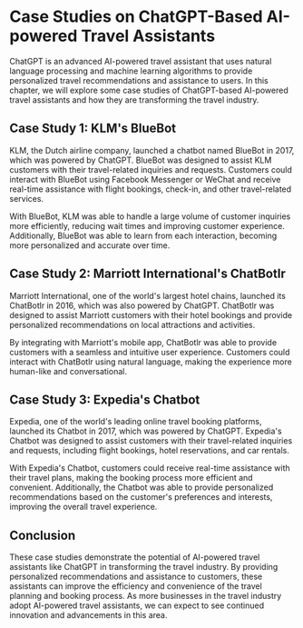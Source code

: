 Case Studies on ChatGPT-Based AI-powered Travel Assistants
==============================================================================================

ChatGPT is an advanced AI-powered travel assistant that uses natural language processing and machine learning algorithms to provide personalized travel recommendations and assistance to users. In this chapter, we will explore some case studies of ChatGPT-based AI-powered travel assistants and how they are transforming the travel industry.

Case Study 1: KLM's BlueBot
---------------------------

KLM, the Dutch airline company, launched a chatbot named BlueBot in 2017, which was powered by ChatGPT. BlueBot was designed to assist KLM customers with their travel-related inquiries and requests. Customers could interact with BlueBot using Facebook Messenger or WeChat and receive real-time assistance with flight bookings, check-in, and other travel-related services.

With BlueBot, KLM was able to handle a large volume of customer inquiries more efficiently, reducing wait times and improving customer experience. Additionally, BlueBot was able to learn from each interaction, becoming more personalized and accurate over time.

Case Study 2: Marriott International's ChatBotlr
------------------------------------------------

Marriott International, one of the world's largest hotel chains, launched its ChatBotlr in 2016, which was also powered by ChatGPT. ChatBotlr was designed to assist Marriott customers with their hotel bookings and provide personalized recommendations on local attractions and activities.

By integrating with Marriott's mobile app, ChatBotlr was able to provide customers with a seamless and intuitive user experience. Customers could interact with ChatBotlr using natural language, making the experience more human-like and conversational.

Case Study 3: Expedia's Chatbot
-------------------------------

Expedia, one of the world's leading online travel booking platforms, launched its Chatbot in 2017, which was powered by ChatGPT. Expedia's Chatbot was designed to assist customers with their travel-related inquiries and requests, including flight bookings, hotel reservations, and car rentals.

With Expedia's Chatbot, customers could receive real-time assistance with their travel plans, making the booking process more efficient and convenient. Additionally, the Chatbot was able to provide personalized recommendations based on the customer's preferences and interests, improving the overall travel experience.

Conclusion
----------

These case studies demonstrate the potential of AI-powered travel assistants like ChatGPT in transforming the travel industry. By providing personalized recommendations and assistance to customers, these assistants can improve the efficiency and convenience of the travel planning and booking process. As more businesses in the travel industry adopt AI-powered travel assistants, we can expect to see continued innovation and advancements in this area.
